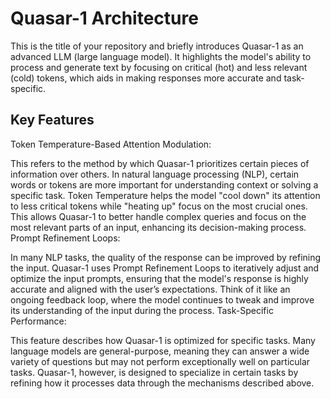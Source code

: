 # Quasar-1 Architecture
This is the title of your repository and briefly introduces Quasar-1 as an advanced LLM (large language model). It highlights the model's ability to process and generate text by focusing on critical (hot) and less relevant (cold) tokens, which aids in making responses more accurate and task-specific.

## Key Features
Token Temperature-Based Attention Modulation:

This refers to the method by which Quasar-1 prioritizes certain pieces of information over others. In natural language processing (NLP), certain words or tokens are more important for understanding context or solving a specific task. Token Temperature helps the model "cool down" its attention to less critical tokens while "heating up" focus on the most crucial ones.
This allows Quasar-1 to better handle complex queries and focus on the most relevant parts of an input, enhancing its decision-making process.
Prompt Refinement Loops:

In many NLP tasks, the quality of the response can be improved by refining the input. Quasar-1 uses Prompt Refinement Loops to iteratively adjust and optimize the input prompts, ensuring that the model's response is highly accurate and aligned with the user’s expectations.
Think of it like an ongoing feedback loop, where the model continues to tweak and improve its understanding of the input during the process.
Task-Specific Performance:

This feature describes how Quasar-1 is optimized for specific tasks. Many language models are general-purpose, meaning they can answer a wide variety of questions but may not perform exceptionally well on particular tasks.
Quasar-1, however, is designed to specialize in certain tasks by refining how it processes data through the mechanisms described above.

